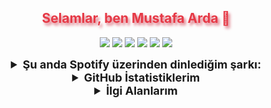 <h2 align="center" style="color:#e63946;text-shadow: 3px 4px 4px rgba(205, 50, 70, 0.7);">Selamlar, ben Mustafa Arda 👋 <br></h2>
<p align="center">
    <a href="https://github.com/mustcodes" target"blank_"><img src="https://img.shields.io/badge/GitHub%20-191717.svg?&style=for-the-badge&logo=github&logoColor=white"></a>
   <a href="https://vsco.co/mstarda" target"blank_"><img src="https://img.shields.io/badge/vsco%20-191717.svg?&style=for-the-badge&logo=vsco&logoColor=white"></a>
    <a href="https://www.instagram.com/mardadusova/" target"blank_"><img src="https://img.shields.io/badge/INSTAGRAM%20-191717.svg?&style=for-the-badge&logo=instagram&logoColor=white"></a>
<a href="https://open.spotify.com/user/31e4wu2ua42rf5qvqaukgjwgz7tu" target"blank_"><img src="https://img.shields.io/badge/Spotify%20-191717.svg?&style=for-the-badge&logo=spotify&logoColor=white"></a>
    <a href="https://github.com/mustcodes/" target"blank_"><img src="https://komarev.com/ghpvc/?username=mustcodes&label=Profile%20views&color=191717&style=for-the-badge" style="width:101.75; height:28;"></a>
    <a href="https://ko-fi.com/J3J3TCK4U" target"blank_"><img src="https://svgshare.com/i/11wf.svg" style="width:101.75; height:28;"></a>
</p> 

<details align="center">
  <summary style="font-weight: bold; font-size: 18px">Şu anda Spotify üzerinden dinlediğim şarkı:</summary>
<img src="https://spotify-github-profile.vercel.app/api/view.svg?uid=31e4wu2ua42rf5qvqaukgjwgz7tu&redirect=true][https://spotify-github-profile.vercel.app/api/view.svg?uid=31e4wu2ua42rf5qvqaukgjwgz7tu&cover_image=true&theme=default&show_offline=true&background_color=121212&interchange=false&bar_color=53b14f&bar_color_cover=true" alt="Mustafa Arda in Spotify" class="center">
</details>

<details align="center">
  <summary style="font-weight: bold; font-size: 18px">GitHub İstatistiklerim</summary>
<img src="https://github-readme-stats.vercel.app/api?username=mustcodes&show_icons=true&theme=tokyonight" width="%100" height="150px" alt="stats" />
<img src="https://github-readme-stats.vercel.app/api/top-langs/?username=mustcodes&layout=compact&theme=tokyonight" width="%100" height="150px" alt="stats" />
<img src="https://github-profile-trophy.vercel.app/?username=mustcodes&theme=nord" width="%100" height="150px" alt="stats" /><br>
</details>

<details align="center">
  <summary style="font-weight: bold; font-size: 18px">İlgi Alanlarım</summary>
 <code><img height="20" src="https://raw.githubusercontent.com/github/explore/80688e429a7d4ef2fca1e82350fe8e3517d3494d/topics/javascript/javascript.png"></code>
   <code><img height="20" src="https://raw.githubusercontent.com/github/explore/80688e429a7d4ef2fca1e82350fe8e3517d3494d/topics/nodejs/nodejs.png"></code>
   <code><img height="20" src="https://raw.githubusercontent.com/github/explore/80688e429a7d4ef2fca1e82350fe8e3517d3494d/topics/python/python.png"></code>
   <code><img height="20" src="https://raw.githubusercontent.com/github/explore/80688e429a7d4ef2fca1e82350fe8e3517d3494d/topics/visual-basic/visual-basic.png"></code>
   <code><img height="20" src="https://raw.githubusercontent.com/github/explore/80688e429a7d4ef2fca1e82350fe8e3517d3494d/topics/html/html.png"></code>
   <code><img height="20" src="https://raw.githubusercontent.com/github/explore/80688e429a7d4ef2fca1e82350fe8e3517d3494d/topics/css/css.png"></code>
 <code><img height="20" src="https://raw.githubusercontent.com/github/explore/80688e429a7d4ef2fca1e82350fe8e3517d3494d/topics/react/react.png"></code>
 <code><img height="20" src="https://raw.githubusercontent.com/github/explore/80688e429a7d4ef2fca1e82350fe8e3517d3494d/topics/arduino/arduino.png"></code>
   <code><img height="20" src="https://raw.githubusercontent.com/github/explore/80688e429a7d4ef2fca1e82350fe8e3517d3494d/topics/visual-studio-code/visual-studio-code.png"></code>
</details>
